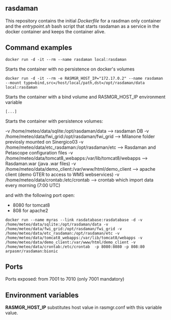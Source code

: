 ## rasdaman

This repository contains the initial _Dockerfile_ for a rasdman only container and the _entrypoint.sh_ bash script that starts rasdaman as a service in the docker container and keeps the container alive.

## Command examples
`
docker run -d -it --rm --name rasdaman local:rasdaman
`

Starts the container with no persistence on docker's volumes

```
docker run -d -it --rm -e RASMGR_HOST_IP="172.17.0.2" --name rasdaman --mount type=bind,src=/host/local/path,dst=/opt/rasdaman/data local:rasdaman
```


Starts the container with a bind volume and RASMGR_HOST_IP environment variable

```
[...]
```


Starts the container with persistence volumes:

-v /home/meteo/data/sqlite:/opt/rasdaman/data  --> rasdaman DB
-v /home/meteo/data/fwi_grid:/opt/rasdaman/fwi_grid --> Milanone folder previosly mounted on Sinergico03
-v /home/meteo/data/etc_rasdaman:/opt/rasdaman/etc --> Rasdaman and Petascope configuration files
-v /home/meteo/data/tomcat8_webapps:/var/lib/tomcat8/webapps --> Rasdaman.war (java  .war files)
-v /home/meteo/data/demo_client:/var/www/html/demo_client --> apache client (demo GTER to access to WMS webservices)
-v /home/meteo/data/crontab:/etc/crontab --> crontab which import data every morning (7:00 UTC)

and with the following port open: 

- 8080 for tomcat8
- 808 for apache2

```
docker run --name myras --link rasdatabase:rasdatabase -d -v /home/meteo/data/sqlite:/opt/rasdaman/data -v /home/meteo/data/fwi_grid:/opt/rasdaman/fwi_grid -v /home/meteo/data/etc_rasdaman:/opt/rasdaman/etc -v /home/meteo/data/tomcat8_webapps:/var/lib/tomcat8/webapps -v /home/meteo/data/demo_client:/var/www/html/demo_client -v /home/meteo/data/crontab:/etc/crontab  -p 8080:8080 -p 808:80 arpasmr/rasdaman:bionic
```

## Ports

Ports exposed: from 7001 to 7010 (only 7001 mandatory)

## Environment variables

**RASMGR_HOST_IP** substitutes host value in rasmgr.conf with this variable value.

